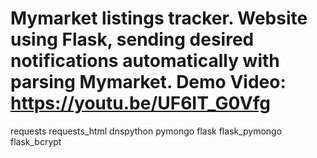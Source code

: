 # Mymarket listings tracker.  Website using Flask, sending desired notifications automatically with parsing Mymarket. Demo Video: https://youtu.be/UF6IT_G0Vfg
requests 
requests_html 
dnspython 
pymongo 
flask 
flask_pymongo 
flask_bcrypt
